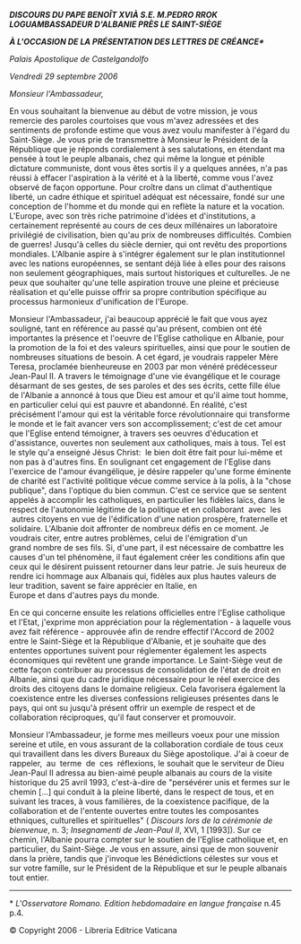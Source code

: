 ***DISCOURS DU PAPE BENOÎT XVI******À S.E. M.**PEDRO RROK LOGU**AMBASSADEUR D'ALBANIE PRÈS LE SAINT-SIÈGE***

***À L'OCCASION DE LA PRÉSENTATION DES LETTRES DE CRÉANCE\****

*Palais Apostolique de Castelgandolfo*

*Vendredi 29 septembre 2006*

*Monsieur l'Ambassadeur,*

En vous souhaitant la bienvenue au début de votre mission, je vous remercie des paroles courtoises que vous m'avez adressées et des sentiments de profonde estime que vous avez voulu manifester à l'égard du Saint-Siège. Je vous prie de transmettre à Monsieur le Président de la République que je réponds cordialement à ses salutations, en étendant ma pensée à tout le peuple albanais, chez qui même la longue et pénible dictature communiste, dont vous êtes sortis il y a quelques années, n'a pas réussi à effacer l'aspiration à la vérité et à la liberté, comme vous l'avez observé de façon opportune. Pour croître dans un climat d'authentique liberté, un cadre éthique et spirituel adéquat est nécessaire, fondé sur une conception de l'homme et du monde qui en reflète la nature et la vocation. L'Europe, avec son très riche patrimoine d'idées et d'institutions, a certainement représenté au cours de ces deux millénaires un laboratoire privilégié de civilisation, bien qu'au prix de nombreuses difficultés. Combien de guerres! Jusqu'à celles du siècle dernier, qui ont revêtu des proportions mondiales. L'Albanie aspire à s'intégrer également sur le plan institutionnel avec les nations européennes, se sentant déjà liée à elles pour des raisons non seulement géographiques, mais surtout historiques et culturelles. Je ne peux que souhaiter qu'une telle aspiration trouve une pleine et précieuse réalisation et qu'elle puisse offrir sa propre contribution spécifique au processus harmonieux d'unification de l'Europe.

Monsieur l'Ambassadeur, j'ai beaucoup apprécié le fait que vous ayez souligné, tant en référence au passé qu'au présent, combien ont été importantes la présence et l'oeuvre de l'Eglise catholique en Albanie, pour la promotion de la foi et des valeurs spirituelles, ainsi que pour le soutien de nombreuses situations de besoin. A cet égard, je voudrais rappeler Mère Teresa, proclamée bienheureuse en 2003 par mon vénéré prédécesseur Jean-Paul II. A travers le témoignage d'une vie évangélique et le courage désarmant de ses gestes, de ses paroles et des ses écrits, cette fille élue de l'Albanie a annoncé à tous que Dieu est amour et qu'il aime tout homme, en particulier celui qui est pauvre et abandonné. En réalité, c'est précisément l'amour qui est la véritable force révolutionnaire qui transforme le monde et le fait avancer vers son accomplissement; c'est de cet amour que l'Eglise entend témoigner, à travers ses oeuvres d'éducation et d'assistance, ouvertes non seulement aux catholiques, mais à tous. Tel est le style qu'a enseigné Jésus Christ:  le bien doit être fait pour lui-même et non pas à d'autres fins. En soulignant cet engagement de l'Eglise dans l'exercice de l'amour évangélique, je désire rappeler qu'une forme éminente de charité est l'activité politique vécue comme service à la polis, à la "chose publique", dans l'optique du bien commun. C'est ce service que se sentent appelés à accomplir les catholiques, en particulier les fidèles laïcs, dans le respect de l'autonomie légitime de la politique et en collaborant  avec  les  autres citoyens en vue de l'édification d'une nation prospère, fraternelle et solidaire. L'Albanie doit affronter de nombreux défis en ce moment. Je voudrais citer, entre autres problèmes, celui de l'émigration d'un grand nombre de ses fils. Si, d'une part, il est nécessaire de combattre les causes d'un tel phénomène, il faut également créer les conditions afin que ceux qui le désirent puissent retourner dans leur patrie. Je suis heureux de rendre ici hommage aux Albanais qui, fidèles aux plus hautes valeurs de leur tradition, savent se faire apprécier en Italie, en Europe et dans d'autres pays du monde.

En ce qui concerne ensuite les relations officielles entre l'Eglise catholique et l'Etat, j'exprime mon appréciation pour la réglementation - à laquelle vous avez fait référence - approuvée afin de rendre effectif l'Accord de 2002 entre le Saint-Siège et la République d'Albanie, et je souhaite que des ententes opportunes suivent pour réglementer également les aspects économiques qui revêtent une grande importance. Le Saint-Siège veut de cette façon contribuer au processus de consolidation de l'état de droit en Albanie, ainsi que du cadre juridique nécessaire pour le réel exercice des droits des citoyens dans le domaine religieux. Cela favorisera également la coexistence entre les diverses confessions religieuses présentes dans le pays, qui ont su jusqu'à présent offrir un exemple de respect et de collaboration réciproques, qu'il faut conserver et promouvoir.

Monsieur l'Ambassadeur, je forme mes meilleurs voeux pour une mission sereine et utile, en vous assurant de la collaboration cordiale de tous ceux qui travaillent dans les divers Bureaux du Siège apostolique. J'ai à coeur de rappeler,  au  terme  de  ces  réflexions, le souhait que le serviteur de Dieu Jean-Paul II adressa au bien-aimé peuple albanais au cours de la visite historique du 25 avril 1993, c'est-à-dire de "persévérer unis et fermes sur le chemin \[...\] qui conduit à la pleine liberté, dans le respect de tous, et en suivant les traces, à vous familières, de la coexistence pacifique, de la collaboration et de l'entente ouvertes entre toutes les composantes ethniques, culturelles et spirituelles" ( *Discours lors de la cérémonie de bienvenue*, n. 3; *Insegnamenti de Jean-Paul II*, XVI, 1 \[1993\]). Sur ce chemin, l'Albanie pourra compter sur le soutien de l'Eglise catholique et, en particulier, du Saint-Siège. Je vous en assure, ainsi que de mon souvenir dans la prière, tandis que j'invoque les Bénédictions célestes sur vous et sur votre famille, sur le Président de la République et sur le peuple albanais tout entier.

* * *

\* *L'Osservatore Romano. Edition hebdomadaire en langue française* n.45 p.4.

© Copyright 2006 - Libreria Editrice Vaticana